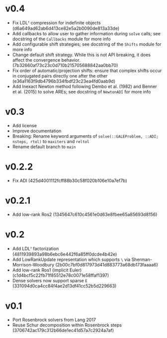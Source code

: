 # v0.4

* Fix LDLᵀ compression for indefinite objects (d6a649ad62ab6d413ce82e5a2b0090de813a33de)
* Add callbacks to allow user to gather information during `solve` calls;
  see docstring of the `Callbacks` module for more info
* Add configurable shift strategies;
  see docstring of the `Shifts` module for more info
* Change default shift strategy.
  While this is not API breaking, it does affect the convergence behavior.
  (7b32660af73c23c0d710b215705688842aa0bb70)
* Fix order of automatic/projection shifts: ensure that complex shifts occur in
  conjugated pairs directly one after the other (e36a1163f9db4796b334fbdf23c23ea4fd0aab9d)
* Add Inexact Newton method following Dembo et al. (1982) and Benner et al. (2015) to solve AREs;
  see docstring of `NewtonADI` for more info

# v0.3

* Add license
* Improve documentation
* Breaking: Rename keyword arguments of `solve(::GALEProblem, ::ADI; nsteps, rtol)` to `maxiters` and `reltol`
* Rename default branch to `main`

# v0.2.2

* Fix ADI (425d4001112fcff88b30c58f020b106e10a7ef7b)

# v0.2.1

* Add low-rank Ros2 (1345647c610c4561e0d63e8fbee65a85693d8156)

# v0.2

* Add LDLᵀ factorization (4811939893a98b6ebc6e442f6a85ff0dcde4b42e)
* Add LowRankUpdate representation which supports `\` via Sherman-Morrison-Woodbury (2b00c7bf0d817973d41d883773a68db173faaaa6)
* Add low-rank Ros1 (implicit Euler) (c1d4bcf5c22fb71f85512e78c0071e58ffaf1397)
* Dense solvers now support sparse `E` (331094d0ca4cc84f4ae2d13df41cc52b5d229663)

# v0.1

* Port Rosenbrock solvers from Lang 2017
* Reuse Schur decomposition within Rosenbrock steps (3706742ac179c312b66de1ec41d57a7c2924a7af)
